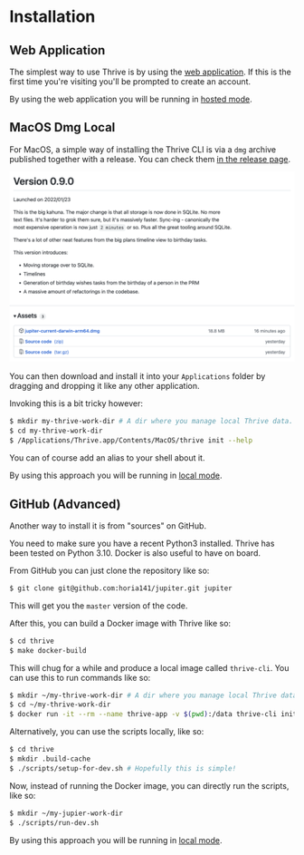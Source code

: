 # Installation

## Web Application

The simplest way to use Thrive is by using the [web application](https://app.get-thriving.com).
If this is the first time you're visiting you'll be prompted to create an account.

By using the web application you will be running in [hosted mode](../concepts/hosted-vs-local-mode.md).

## MacOS Dmg Local

For MacOS, a simple way of installing the Thrive CLI is via a `dmg` archive published
together with a release. You can check them [in the release page](https://github.com/horia141/jupiter/releases).

![Releases](../assets/install-release.png)

You can then download and install it into your `Applications` folder by dragging and dropping it
like any other application.

Invoking this is a bit tricky however:

```bash
$ mkdir my-thrive-work-dir # A dir where you manage local Thrive data.
$ cd my-thrive-work-dir
$ /Applications/Thrive.app/Contents/MacOS/thrive init --help
```

You can of course add an alias to your shell about it.

By using this approach you will be running in [local mode](../concepts/hosted-vs-local-mode.md).

## GitHub (Advanced)

Another way to install it is from "sources" on GitHub.

You need to make sure you have a recent Python3 installed. Thrive has been tested on Python 3.10. Docker is also
useful to have on board.

From GitHub you can just clone the repository like so:

```bash
$ git clone git@github.com:horia141/jupiter.git jupiter
```

This will get you the `master` version of the code.

After this, you can build a Docker image with Thrive like so:

```bash
$ cd thrive
$ make docker-build
```

This will chug for a while and produce a local image called `thrive-cli`. You can use this to run commands like so:

```bash
$ mkdir ~/my-thrive-work-dir # A dir where you manage local Thrive data.
$ cd ~/my-thrive-work-dir
$ docker run -it --rm --name thrive-app -v $(pwd):/data thrive-cli init --help
```

Alternatively, you can use the scripts locally, like so:

```bash
$ cd thrive
$ mkdir .build-cache
$ ./scripts/setup-for-dev.sh # Hopefully this is simple!
```

Now, instead of running the Docker image, you can directly run the scripts, like so:

```bash
$ mkdir ~/my-jupier-work-dir
$ ./scripts/run-dev.sh
```

By using this approach you will be running in [local mode](../concepts/hosted-vs-local-mode.md).
